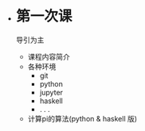 - # 第一次课

  导引为主

  - 课程内容简介
  - 各种环境
    - git
    - python
    - jupyter
    - haskell
    - . . .
  - 计算pi的算法(python & haskell 版)
